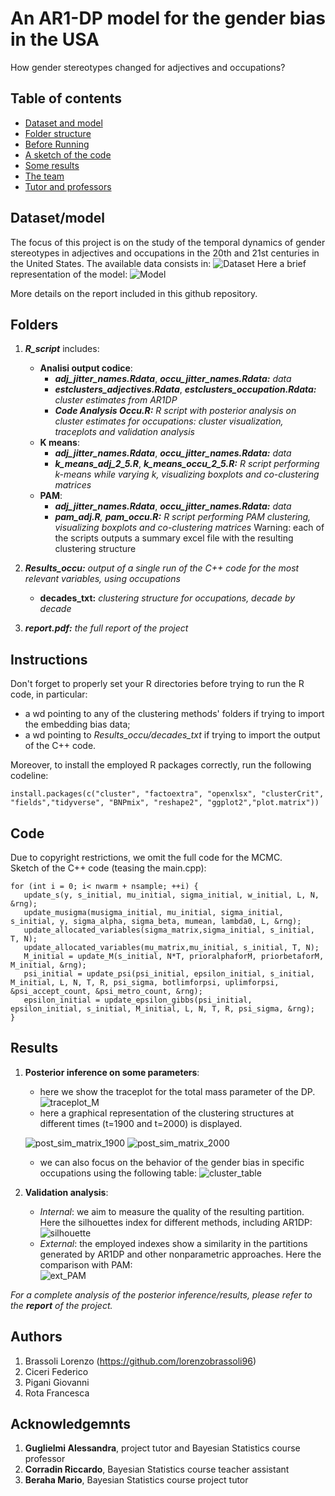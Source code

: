 # An AR1-DP model for the gender bias in the USA
How gender stereotypes changed for adjectives and occupations?

## Table of contents
* [Dataset and model](#Dataset/model)
* [Folder structure](#Folders)
* [Before Running](#Instructions)
* [A sketch of the code](#Code)
* [Some results](#Results)
* [The team](#Authors)
* [Tutor and professors](#Acknowledgments)

## Dataset/model
The focus of this project is on the study of the temporal dynamics of gender stereotypes in adjectives and occupations in the 20th and 21st centuries in the United States.
The available data consists in:
![Dataset](https://github.com/federico1ciceri/AR1DP/blob/main/images/Dataset.png)
Here a brief representation of the model:
![Model](https://github.com/federico1ciceri/AR1DP/blob/main/images/Model.png)


More details on the report included in this github repository.

## Folders
1. ***R_script*** includes:
   - **Analisi output codice**:
     - ***adj_jitter_names.Rdata***, ***occu_jitter_names.Rdata:*** _data_
     - ***estclusters_adjectives.Rdata***, ***estclusters_occupation.Rdata:*** _cluster estimates from AR1DP_
     - ***Code Analysis Occu.R:*** _R script with posterior analysis on cluster estimates for occupations: cluster visualization, traceplots and validation analysis_
   - **K means**:
     - ***adj_jitter_names.Rdata***, ***occu_jitter_names.Rdata:*** _data_
     - ***k_means_adj_2_5.R***, ***k_means_occu_2_5.R:*** _R script performing k-means while varying k, visualizing boxplots and co-clustering matrices_
   - **PAM**:
     - ***adj_jitter_names.Rdata***, ***occu_jitter_names.Rdata:*** _data_
     - ***pam_adj.R**, **pam_occu.R:*** _R script performing PAM clustering, visualizing boxplots and co-clustering matrices_
   Warning: each of the scripts outputs a summary excel file with the resulting clustering structure
   
2. ***Results_occu:*** _output of a single run of the C++ code for the most relevant variables, using occupations_
   - **decades_txt:** _clustering structure for occupations, decade by decade_
     
3. ***report.pdf:*** _the full report of the project_


## Instructions
Don't forget to properly set your R directories before trying to run the R code, in particular:
- a wd pointing to any of the clustering methods' folders if trying to import the embedding bias data; <br />
- a wd pointing to _Results_occu/decades_txt_ if trying to import the output of the C++ code. <br />


Moreover, to install the employed R packages correctly, run the following codeline: <br />
```
install.packages(c("cluster", "factoextra", "openxlsx", "clusterCrit", "fields","tidyverse", "BNPmix", "reshape2", "ggplot2","plot.matrix"))
```

## Code
Due to copyright restrictions, we omit the full code for the MCMC. <br />
Sketch of the C++ code (teasing the main.cpp):

```
for (int i = 0; i< nwarm + nsample; ++i) {
   update_s(y, s_initial, mu_initial, sigma_initial, w_initial, L, N, &rng);
   update_musigma(musigma_initial, mu_initial, sigma_initial, s_initial, y, sigma_alpha, sigma_beta, mumean, lambda0, L, &rng);
   update_allocated_variables(sigma_matrix,sigma_initial, s_initial, T, N);
   update_allocated_variables(mu_matrix,mu_initial, s_initial, T, N);
   M_initial = update_M(s_initial, N*T, prioralphaforM, priorbetaforM, M_initial, &rng);
   psi_initial = update_psi(psi_initial, epsilon_initial, s_initial, M_initial, L, N, T, R, psi_sigma, botlimforpsi, uplimforpsi, &psi_accept_count, &psi_metro_count, &rng);
   epsilon_initial = update_epsilon_gibbs(psi_initial, epsilon_initial, s_initial, M_initial, L, N, T, R, psi_sigma, &rng);
}	
```
	
## Results
1. **Posterior inference on some parameters**: <br />
   - here we show the traceplot for the total mass parameter of the DP.
   ![traceplot_M](https://github.com/federico1ciceri/AR1DP/blob/main/images/traceplot_m_def.png)
   - here a graphical representation of the clustering structures at different times (t=1900 and t=2000) is displayed.<br />
   
   ![post_sim_matrix_1900](https://github.com/federico1ciceri/AR1DP/blob/main/images/post_sim_matrix_1900.png)
   ![post_sim_matrix_2000](https://github.com/federico1ciceri/AR1DP/blob/main/images/post_sim_matrix_2000.png)
   - we can also focus on the behavior of the gender bias in specific occupations using the following table:
   ![cluster_table](https://github.com/federico1ciceri/AR1DP/blob/main/images/cluster_table2.PNG)
2. **Validation analysis**: <br />
   - _Internal_: we aim to measure the quality of the resulting partition. Here the silhouettes index for different methods, including AR1DP:
   ![silhouette](https://github.com/federico1ciceri/AR1DP/blob/main/images/silhouette_plot.png)
   - _External_: the employed indexes show a similarity in the partitions generated by AR1DP and other nonparametric approaches. Here the comparison with PAM: <br />
   ![ext_PAM](https://github.com/federico1ciceri/AR1DP/blob/main/images/ext_PAM_plot.png)
   
   
_For a complete analysis of the posterior inference/results, please refer to the_ ***report*** _of the project._

## Authors
1. Brassoli Lorenzo (https://github.com/lorenzobrassoli96)
2. Ciceri Federico
3. Pigani Giovanni
4. Rota Francesca

## Acknowledgemnts
1. **Guglielmi Alessandra**, project tutor and Bayesian Statistics course professor
2. **Corradin Riccardo**, Bayesian Statistics course teacher assistant
3. **Beraha Mario**, Bayesian Statistics course project tutor
